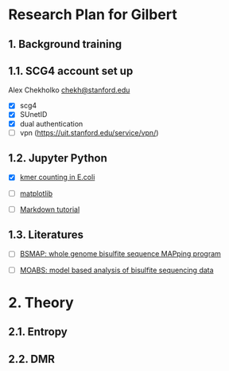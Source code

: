 # Research Plan for Gilbert

## 1. Background training

## 1.1. SCG4 account set up
Alex Chekholko <chekh@stanford.edu>
- [x] scg4
- [x] SUnetID
- [x] dual authentication
- [ ] vpn (https://uit.stanford.edu/service/vpn/)

## 1.2. Jupyter Python
- [x] <a href="K-mer Counting.ipynb">kmer counting in E.coli</a>
- [ ] [matplotlib](http://matplotlib.org/users/pyplot_tutorial.html)
- [ ] [Markdown tutorial](https://github.com/adam-p/markdown-here/wiki/Markdown-Cheatsheet)


## 1.3. Literatures
- [ ] [BSMAP: whole genome bisulfite sequence MAPping program](https://bmcbioinformatics.biomedcentral.com/articles/10.1186/1471-2105-10-232)
- [ ] [MOABS: model based analysis of bisulfite sequencing data](https://genomebiology.biomedcentral.com/articles/10.1186/gb-2014-15-2-r38)


# 2. Theory

## 2.1. Entropy

## 2.2. DMR

